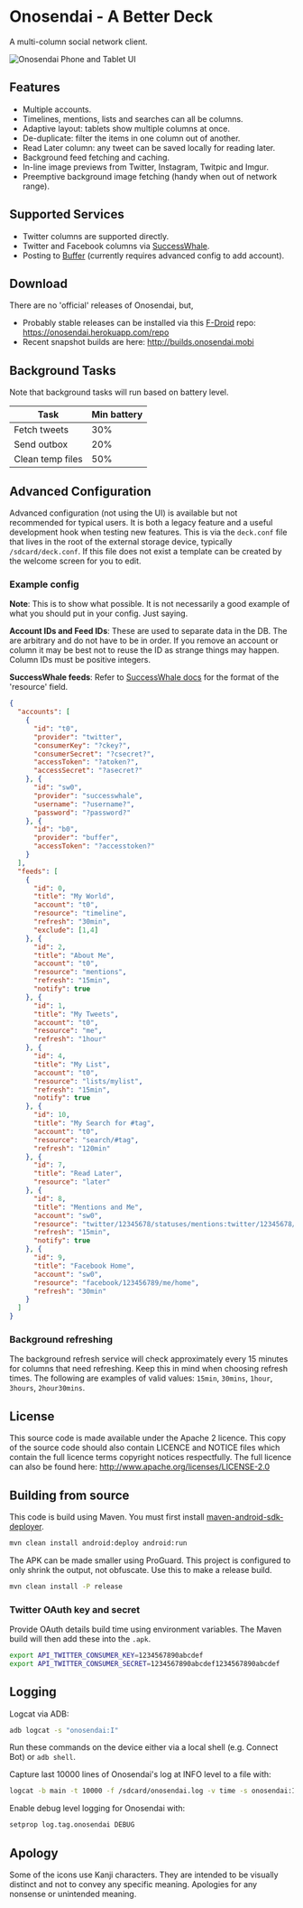 Onosendai - A Better Deck
=========================

A multi-column social network client.

![Onosendai Phone and Tablet UI](http://vaguehope.com/uploads/onoseldai-2013-05.png "Onosendai Phone and Tablet UI")

Features
--------

* Multiple accounts.
* Timelines, mentions, lists and searches can all be columns.
* Adaptive layout: tablets show multiple columns at once.
* De-duplicate: filter the items in one column out of another.
* Read Later column: any tweet can be saved locally for reading later.
* Background feed fetching and caching.
* In-line image previews from Twitter, Instagram, Twitpic and Imgur.
* Preemptive background image fetching (handy when out of network range).

Supported Services
------------------

* Twitter columns are supported directly.
* Twitter and Facebook columns via [SuccessWhale](http://successwhale.com).
* Posting to [Buffer](https://bufferapp.com) (currently requires advanced config to add account).

Download
--------

There are no 'official' releases of Onosendai, but,
* Probably stable releases can be installed via this [F-Droid](https://f-droid.org/) repo: https://onosendai.herokuapp.com/repo
* Recent snapshot builds are here: http://builds.onosendai.mobi

Background Tasks
----------------

Note that background tasks will run based on battery level.

| Task             | Min battery |
| ---------------- | ----------- |
| Fetch tweets     |         30% |
| Send outbox      |         20% |
| Clean temp files |         50% |

Advanced Configuration
----------------------

Advanced configuration (not using the UI) is available but not recommended for typical users.
It is both a legacy feature and a useful development hook when testing new features.
This is via the `deck.conf` file that lives in the root of the external storage device, typically `/sdcard/deck.conf`.
If this file does not exist a template can be created by the welcome screen for you to edit.

### Example config

**Note**: This is to show what possible.  It is not necessarily a good example of what you should put in your config.  Just saying.

**Account IDs and Feed IDs**: These are used to separate data in the DB.
The are arbitrary and do not have to be in order.
If you remove an account or column it may be best not to reuse the ID as strange things may happen.
Column IDs must be positive integers.

**SuccessWhale feeds**: Refer to [SuccessWhale docs](https://github.com/ianrenton/successwhale-api/blob/master/docs/feed-get.md) for the format of the 'resource' field.

```JSON
{
  "accounts": [
    {
      "id": "t0",
      "provider": "twitter",
      "consumerKey": "?ckey?",
      "consumerSecret": "?csecret?",
      "accessToken": "?atoken?",
      "accessSecret": "?asecret?"
    }, {
      "id": "sw0",
      "provider": "successwhale",
      "username": "?username?",
      "password": "?password?"
    }, {
      "id": "b0",
      "provider": "buffer",
      "accessToken": "?accesstoken?"
    }
  ],
  "feeds": [
    {
      "id": 0,
      "title": "My World",
      "account": "t0",
      "resource": "timeline",
      "refresh": "30min",
      "exclude": [1,4]
    }, {
      "id": 2,
      "title": "About Me",
      "account": "t0",
      "resource": "mentions",
      "refresh": "15min",
      "notify": true
    }, {
      "id": 1,
      "title": "My Tweets",
      "account": "t0",
      "resource": "me",
      "refresh": "1hour"
    }, {
      "id": 4,
      "title": "My List",
      "account": "t0",
      "resource": "lists/mylist",
      "refresh": "15min",
      "notify": true
    }, {
      "id": 10,
      "title": "My Search for #tag",
      "account": "t0",
      "resource": "search/#tag",
      "refresh": "120min"
    }, {
      "id": 7,
      "title": "Read Later",
      "resource": "later"
    }, {
      "id": 8,
      "title": "Mentions and Me",
      "account": "sw0",
      "resource": "twitter/12345678/statuses/mentions:twitter/12345678/statuses/user_timeline",
      "refresh": "15min",
      "notify": true
    }, {
      "id": 9,
      "title": "Facebook Home",
      "account": "sw0",
      "resource": "facebook/123456789/me/home",
      "refresh": "30min"
    }
  ]
}
```

### Background refreshing

The background refresh service will check approximately every 15 minutes for columns that need refreshing.
Keep this in mind when choosing refresh times.  The following are examples of valid values:
`15min`, `30mins`, `1hour`, `3hours`, `2hour30mins`.

License
-------
This source code is made available under the Apache 2 licence.
This copy of the source code should also contain LICENCE and NOTICE files which contain the full licence terms copyright notices respectfully.
The full licence can also be found here: http://www.apache.org/licenses/LICENSE-2.0

Building from source
--------------------

This code is build using Maven.
You must first install [maven-android-sdk-deployer](https://github.com/mosabua/maven-android-sdk-deployer).

```sh
mvn clean install android:deploy android:run
```

The APK can be made smaller using ProGuard.  This project is configured to only shrink the output, not obfuscate.  Use this to make a release build.

```sh
mvn clean install -P release
```

### Twitter OAuth key and secret

Provide OAuth details build time using environment variables.
The Maven build will then add these into the `.apk`.

```sh
export API_TWITTER_CONSUMER_KEY=1234567890abcdef
export API_TWITTER_CONSUMER_SECRET=1234567890abcdef1234567890abcdef
```

Logging
-------

Logcat via ADB:
```sh
adb logcat -s "onosendai:I"
```

Run these commands on the device either via a local shell (e.g. Connect Bot) or `adb shell`.

Capture last 10000 lines of Onosendai's log at INFO level to a file with:
```sh
logcat -b main -t 10000 -f /sdcard/onosendai.log -v time -s onosendai:I
```

Enable debug level logging for Onosendai with:
```sh
setprop log.tag.onosendai DEBUG
```

Apology
-------
Some of the icons use Kanji characters.
They are intended to be visually distinct and not to convey any specific meaning.
Apologies for any nonsense or unintended meaning.
